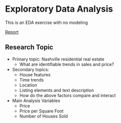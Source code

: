 # Exploratory Data Analysis
This is an EDA exercise with no modeling

[Report](https://github.com/sheacon/nashville_real_estate_eda/blob/main/final_report.pdf)

## Research Topic
- Primary topic: Nashville residential real estate
  - What are identifiable trends in sales and price?
- Secondary topics:
  - House features
  - Time trends
  - Location
  - Listing elements and text description
  - How do the above factors compare and interact
- Main Analysis Variables
  - Price
  - Price per Square Foot
  - Number of Houses Sold
